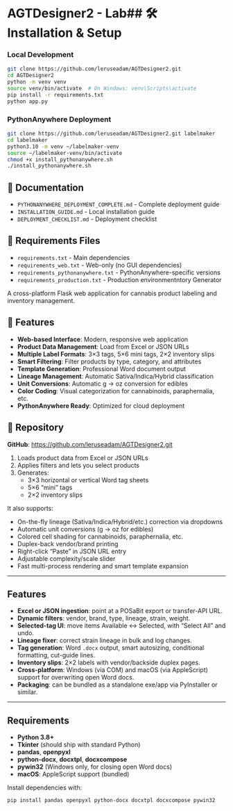 # AGTDesigner2 - Lab## 🛠️ Installation & Setup

### Local Development
```bash
git clone https://github.com/leruseadam/AGTDesigner2.git
cd AGTDesigner2
python -m venv venv
source venv/bin/activate  # On Windows: venv\Scripts\activate
pip install -r requirements.txt
python app.py
```

### PythonAnywhere Deployment
```bash
git clone https://github.com/leruseadam/AGTDesigner2.git labelmaker
cd labelmaker
python3.10 -m venv ~/labelmaker-venv
source ~/labelmaker-venv/bin/activate
chmod +x install_pythonanywhere.sh
./install_pythonanywhere.sh
```

## 📖 Documentation

- `PYTHONANYWHERE_DEPLOYMENT_COMPLETE.md` - Complete deployment guide
- `INSTALLATION_GUIDE.md` - Local installation guide
- `DEPLOYMENT_CHECKLIST.md` - Deployment checklist

## 🔧 Requirements Files

- `requirements.txt` - Main dependencies
- `requirements_web.txt` - Web-only (no GUI dependencies)
- `requirements_pythonanywhere.txt` - PythonAnywhere-specific versions
- `requirements_production.txt` - Production environmentntory Generator

A cross-platform Flask web application for cannabis product labeling and inventory management.

## 🌟 Features

- **Web-based Interface**: Modern, responsive web application
- **Product Data Management**: Load from Excel or JSON URLs
- **Multiple Label Formats**: 3×3 tags, 5×6 mini tags, 2×2 inventory slips
- **Smart Filtering**: Filter products by type, category, and attributes
- **Template Generation**: Professional Word document output
- **Lineage Management**: Automatic Sativa/Indica/Hybrid classification
- **Unit Conversions**: Automatic g → oz conversion for edibles
- **Color Coding**: Visual categorization for cannabinoids, paraphernalia, etc.
- **PythonAnywhere Ready**: Optimized for cloud deployment

## 🚀 Repository

**GitHub**: https://github.com/leruseadam/AGTDesigner2.git

1. Loads product data from Excel or JSON URLs  
2. Applies filters and lets you select products  
3. Generates:
   - 3×3 horizontal or vertical Word tag sheets  
   - 5×6 “mini” tags  
   - 2×2 inventory slips  

It also supports:
- On-the-fly lineage (Sativa/Indica/Hybrid/etc.) correction via dropdowns  
- Automatic unit conversions (g → oz for edibles)  
- Colored cell shading for cannabinoids, paraphernalia, etc.  
- Duplex-back vendor/brand printing  
- Right-click “Paste” in JSON URL entry  
- Adjustable complexity/scale slider  
- Fast multi-process rendering and smart template expansion  

---

## Features

- **Excel or JSON ingestion**: point at a POSaBit export or transfer-API URL.  
- **Dynamic filters**: vendor, brand, type, lineage, strain, weight.  
- **Selected-tag UI**: move items Available ↔ Selected, with “Select All” and undo.  
- **Lineage fixer**: correct strain lineage in bulk and log changes.  
- **Tag generation**: Word `.docx` output, smart autosizing, conditional formatting, cut-guide lines.  
- **Inventory slips**: 2×2 labels with vendor/backside duplex pages.  
- **Cross-platform**: Windows (via COM) and macOS (via AppleScript) support for overwriting open Word docs.  
- **Packaging**: can be bundled as a standalone exe/app via PyInstaller or similar.  

---

## Requirements

- **Python 3.8+**  
- **Tkinter** (should ship with standard Python)  
- **pandas**, **openpyxl**  
- **python-docx**, **docxtpl**, **docxcompose**  
- **pywin32** (Windows only, for closing open Word docs)  
- **macOS**: AppleScript support (bundled)  

Install dependencies with:

```bash
pip install pandas openpyxl python-docx docxtpl docxcompose pywin32
